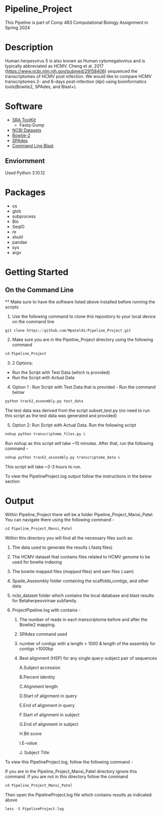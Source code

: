 # Pipeline_Project
This Pipeline is part of Comp 483 Computational Biology Assignment in Spring 2024

# Description
Human herpesvirus 5 is also known as Human cytomegalovirus and is typically abbreviated as HCMV. Cheng et al. 2017 (https://www.ncbi.nlm.nih.gov/pubmed/29158406) sequenced the transcriptomes of HCMV post infection. We would like to compare HCMV transcriptomes 2- and 6-days post-infection (dpi) using bioinformatics tools(Bowtie2, SPAdes, and Blast+). 

# Software 
 - [SRA ToolKit](https://github.com/ncbi/sra-tools)
	- Fastq-Dump
 - [NCBI Datasets](https://github.com/ncbi/datasets)
 - [Bowtie-2](https://github.com/BenLangmead/bowtie2)
 - [SPAdes](https://github.com/ablab/spades)
 - [Command Line Blast](https://www.ncbi.nlm.nih.gov/books/NBK279690/)

## Enviornment 
Used Python 3.10.12 


# Packages 
 - os
 - glob
 - subprocess
 - Bio
 - SeqIO
 - re
 - shutil
 - pandas 
 - sys 
 - argv
# Getting Started

## On the Command Line 

** Make sure to have the software listed above installed before running the scripts
 
1. Use the following command to clone this repository to your local device on the command line

```python
git clone https://github.com/Mpatel41/Pipeline_Project.git 
```

2. Make sure you are in the Pipeline_Project directory using the following command

```python
cd Pipeline_Project
```

3. 2 Options:
- Run the Script with Test Data (which is provided)
- Run the Script with Actual Data 

4. Option 1 : Run Script with Test Data that is provided - Run the command below
 
```python
python track2_assesmbly.py test_data
```

The test data was derived from the script subset_test.py (no need to run this script as the test data was generated and provided)

5. Option 2: Run Script with Actual Data. Run the following script

```python
nohup python transcriptome_files.py &
```

Run nohup as this script will take ~10 minutes. After that, run the following command -

```python
nohup python track2_assesmbly.py transcriptome_data &
```

This script will take ~2-3 hours to run.

To view the PipelineProject.log output follow the instructions in the below section 


# Output
 
Within Pipeline_Project there will be a folder Pipeline_Project_Mansi_Patel. You can navigate there using the following command -

```python
cd Pipeline_Project_Mansi_Patel
```

Within this directory you will find all the necessary files such as: 

1. The data used to generate the results (.fastq files)
2. The HCMV dataset that contains files related to HCMV genome to be used for bowtie indexing 
3. The bowtie mapped files (_mapped_ files) and sam files (.sam)
4. Spade_Assesmbly folder containing the scaffolds,contigs, and other data 
5. ncbi_dataset folder which contains the local database and blast results for Betaherpesvirinae subfamily. 
6. ProjectPipeline.log with contains -
 
	1. The number of reads in each transcriptome before and after the Bowtie2 mapping.
	2. SPAdes command used 
	3. number of contigs with a length > 1000 &  length of the assembly for contigs >1000bp
	4. Best alignment (HSP) for any single query-subject pair of sequences
		
		A.Subject accession
		
		B.Percent identity
		
		C.Alignment length
		
		D.Start of alignment in query
		
		E.End of alignment in query
		
		F.Start of alignment in subject
		
		G.End of alignment in subject
		
		H.Bit score
		
		I.E-value
		
		J. Subject Title 

To view this PipelineProject.log, follow the following command -

If you are in the Pipeline_Project_Mansi_Patel directory ignore this command. If you are not in this directory follow the command 

```python
cd Pipeline_Project_Mansi_Patel
```

Then open the PipelineProject.log file which contains results as indicated above

```python
less -S PipelineProject.log
```
